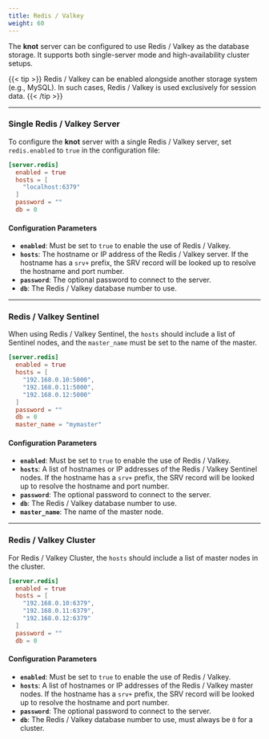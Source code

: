 ```yaml
---
title: Redis / Valkey
weight: 60
---
```


The **knot** server can be configured to use Redis / Valkey as the database storage. It supports both single-server mode and high-availability cluster setups.

{{< tip >}}
Redis / Valkey can be enabled alongside another storage system (e.g., MySQL). In such cases, Redis / Valkey is used exclusively for session data.
{{< /tip >}}

---

### Single Redis / Valkey Server

To configure the **knot** server with a single Redis / Valkey server, set `redis.enabled` to `true` in the configuration file:

```toml {{filename="knot.toml"}}
[server.redis]
  enabled = true
  hosts = [
    "localhost:6379"
  ]
  password = ""
  db = 0
```

#### Configuration Parameters

- **`enabled`**: Must be set to `true` to enable the use of Redis / Valkey.
- **`hosts`**: The hostname or IP address of the Redis / Valkey server. If the hostname has a `srv+` prefix, the SRV record will be looked up to resolve the hostname and port number.
- **`password`**: The optional password to connect to the server.
- **`db`**: The Redis / Valkey database number to use.

---

### Redis / Valkey Sentinel

When using Redis / Valkey Sentinel, the `hosts` should include a list of Sentinel nodes, and the `master_name` must be set to the name of the master.

```toml {{filename="knot.toml"}}
[server.redis]
  enabled = true
  hosts = [
    "192.168.0.10:5000",
    "192.168.0.11:5000",
    "192.168.0.12:5000"
  ]
  password = ""
  db = 0
  master_name = "mymaster"
```

#### Configuration Parameters

- **`enabled`**: Must be set to `true` to enable the use of Redis / Valkey.
- **`hosts`**: A list of hostnames or IP addresses of the Redis / Valkey Sentinel nodes. If the hostname has a `srv+` prefix, the SRV record will be looked up to resolve the hostname and port number.
- **`password`**: The optional password to connect to the server.
- **`db`**: The Redis / Valkey database number to use.
- **`master_name`**: The name of the master node.

---

### Redis / Valkey Cluster

For Redis / Valkey Cluster, the `hosts` should include a list of master nodes in the cluster.

```toml {{filename="knot.toml"}}
[server.redis]
  enabled = true
  hosts = [
    "192.168.0.10:6379",
    "192.168.0.11:6379",
    "192.168.0.12:6379"
  ]
  password = ""
  db = 0
```

#### Configuration Parameters

- **`enabled`**: Must be set to `true` to enable the use of Redis / Valkey.
- **`hosts`**: A list of hostnames or IP addresses of the Redis / Valkey master nodes. If the hostname has a `srv+` prefix, the SRV record will be looked up to resolve the hostname and port number.
- **`password`**: The optional password to connect to the server.
- **`db`**: The Redis / Valkey database number to use, must always be `0` for a cluster.
